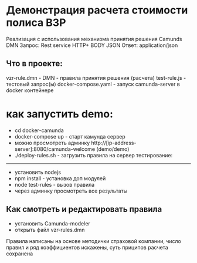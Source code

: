Демонстрация расчета стоимости полиса ВЗР
=========================================

Реализация с использования механизма принятия решения Camunds DMN
Запрос: Rest service HTTP+ BODY JSON
Ответ: application/json

Что в проекте: 
-------------
vzr-rule.dmn -  DMN - правила принятия решения (расчета)
test-rule.js - тестовый запрос(ы)
docker-compose.yaml - запуск camunda-server в docker контейнере

как запустить demo:
==================
- cd docker-camunda
- docker-compose up - старт камунда сервер
- можно просмотреть админку http://[ip-address-server]:8080/camunda-welcome (demo/demo)
- ./deploy-rules.sh - загрузить правила на сервер
тестирование:
-------------
- установить  nodejs
- npm install - установка доп модулей
- node test-rules - вызов правила
- через админку просмотреть все результаты

Как смотреть и редактировать правила
------------------------------------
- установить Camunda-modeler
- открыть файл vzr-rules.dmn

Правила написаны на основе методички страховой компании, число правил и ряд коэффициентов искажены, суть приципов расчета сохранена




